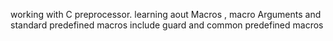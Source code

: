 working with C preprocessor.
learning aout Macros , macro Arguments and standard predefined macros
include guard and common predefined macros
